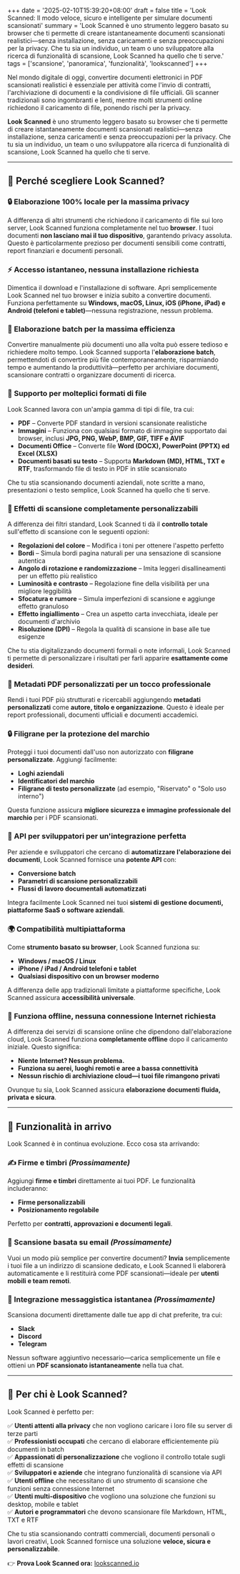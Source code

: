 +++
date = '2025-02-10T15:39:20+08:00'
draft = false
title = 'Look Scanned: Il modo veloce, sicuro e intelligente per simulare documenti scansionati'
summary = 'Look Scanned è uno strumento leggero basato su browser che ti permette di creare istantaneamente documenti scansionati realistici—senza installazione, senza caricamenti e senza preoccupazioni per la privacy. Che tu sia un individuo, un team o uno sviluppatore alla ricerca di funzionalità di scansione, Look Scanned ha quello che ti serve.'
tags = ['scansione', 'panoramica', 'funzionalità', 'lookscanned']
+++

Nel mondo digitale di oggi, convertire documenti elettronici in PDF scansionati realistici è essenziale per attività come l'invio di contratti, l'archiviazione di documenti e la condivisione di file ufficiali. Gli scanner tradizionali sono ingombranti e lenti, mentre molti strumenti online richiedono il caricamento di file, ponendo rischi per la privacy.

**Look Scanned** è uno strumento leggero basato su browser che ti permette di creare istantaneamente documenti scansionati realistici—senza installazione, senza caricamenti e senza preoccupazioni per la privacy. Che tu sia un individuo, un team o uno sviluppatore alla ricerca di funzionalità di scansione, Look Scanned ha quello che ti serve.

---

## 🚀 Perché scegliere Look Scanned?

### 🔒 Elaborazione 100% locale per la massima privacy
A differenza di altri strumenti che richiedono il caricamento di file sui loro server, Look Scanned funziona completamente nel tuo **browser**. I tuoi documenti **non lasciano mai il tuo dispositivo**, garantendo privacy assoluta. Questo è particolarmente prezioso per documenti sensibili come contratti, report finanziari e documenti personali.

### ⚡ Accesso istantaneo, nessuna installazione richiesta
Dimentica il download e l'installazione di software. Apri semplicemente Look Scanned nel tuo browser e inizia subito a convertire documenti. Funziona perfettamente su **Windows, macOS, Linux, iOS (iPhone, iPad) e Android (telefoni e tablet)**—nessuna registrazione, nessun problema.

### 📂 Elaborazione batch per la massima efficienza
Convertire manualmente più documenti uno alla volta può essere tedioso e richiedere molto tempo. Look Scanned supporta l'**elaborazione batch**, permettendoti di convertire più file contemporaneamente, risparmiando tempo e aumentando la produttività—perfetto per archiviare documenti, scansionare contratti o organizzare documenti di ricerca.

### 📄 Supporto per molteplici formati di file
Look Scanned lavora con un'ampia gamma di tipi di file, tra cui:
- **PDF** – Converte PDF standard in versioni scansionate realistiche
- **Immagini** – Funziona con qualsiasi formato di immagine supportato dai browser, inclusi **JPG, PNG, WebP, BMP, GIF, TIFF e AVIF**
- **Documenti Office** – Converte file **Word (DOCX), PowerPoint (PPTX) ed Excel (XLSX)**
- **Documenti basati su testo** – Supporta **Markdown (MD), HTML, TXT e RTF**, trasformando file di testo in PDF in stile scansionato

Che tu stia scansionando documenti aziendali, note scritte a mano, presentazioni o testo semplice, Look Scanned ha quello che ti serve.

### 🎨 Effetti di scansione completamente personalizzabili
A differenza dei filtri standard, Look Scanned ti dà il **controllo totale** sull'effetto di scansione con le seguenti opzioni:
- **Regolazioni del colore** – Modifica i toni per ottenere l'aspetto perfetto
- **Bordi** – Simula bordi pagina naturali per una sensazione di scansione autentica
- **Angolo di rotazione e randomizzazione** – Imita leggeri disallineamenti per un effetto più realistico
- **Luminosità e contrasto** – Regolazione fine della visibilità per una migliore leggibilità
- **Sfocatura e rumore** – Simula imperfezioni di scansione e aggiunge effetto granuloso
- **Effetto ingiallimento** – Crea un aspetto carta invecchiata, ideale per documenti d'archivio
- **Risoluzione (DPI)** – Regola la qualità di scansione in base alle tue esigenze

Che tu stia digitalizzando documenti formali o note informali, Look Scanned ti permette di personalizzare i risultati per farli apparire **esattamente come desideri**.

### 📝 Metadati PDF personalizzati per un tocco professionale
Rendi i tuoi PDF più strutturati e ricercabili aggiungendo **metadati personalizzati** come **autore, titolo e organizzazione**. Questo è ideale per report professionali, documenti ufficiali e documenti accademici.

### 🔒 Filigrane per la protezione del marchio
Proteggi i tuoi documenti dall'uso non autorizzato con **filigrane personalizzate**. Aggiungi facilmente:
- **Loghi aziendali**
- **Identificatori del marchio**
- **Filigrane di testo personalizzate** (ad esempio, "Riservato" o "Solo uso interno")

Questa funzione assicura **migliore sicurezza e immagine professionale del marchio** per i PDF scansionati.

### 🔗 API per sviluppatori per un'integrazione perfetta
Per aziende e sviluppatori che cercano di **automatizzare l'elaborazione dei documenti**, Look Scanned fornisce una **potente API** con:
- **Conversione batch**
- **Parametri di scansione personalizzabili**
- **Flussi di lavoro documentali automatizzati**

Integra facilmente Look Scanned nei tuoi **sistemi di gestione documenti, piattaforme SaaS o software aziendali**.

### 🌍 Compatibilità multipiattaforma
Come **strumento basato su browser**, Look Scanned funziona su:
- **Windows / macOS / Linux**
- **iPhone / iPad / Android telefoni e tablet**
- **Qualsiasi dispositivo con un browser moderno**

A differenza delle app tradizionali limitate a piattaforme specifiche, Look Scanned assicura **accessibilità universale**.

### 🚀 Funziona offline, nessuna connessione Internet richiesta
A differenza dei servizi di scansione online che dipendono dall'elaborazione cloud, Look Scanned funziona **completamente offline** dopo il caricamento iniziale. Questo significa:
- **Niente Internet? Nessun problema.**
- **Funziona su aerei, luoghi remoti e aree a bassa connettività**
- **Nessun rischio di archiviazione cloud—i tuoi file rimangono privati**

Ovunque tu sia, Look Scanned assicura **elaborazione documenti fluida, privata e sicura**.

---

## 📢 Funzionalità in arrivo

Look Scanned è in continua evoluzione. Ecco cosa sta arrivando:

### ✍ Firme e timbri *(Prossimamente)*
Aggiungi **firme e timbri** direttamente ai tuoi PDF. Le funzionalità includeranno:
- **Firme personalizzabili**
- **Posizionamento regolabile**

Perfetto per **contratti, approvazioni e documenti legali**.

### 📧 Scansione basata su email *(Prossimamente)*
Vuoi un modo più semplice per convertire documenti? **Invia** semplicemente i tuoi file a un indirizzo di scansione dedicato, e Look Scanned li elaborerà automaticamente e li restituirà come PDF scansionati—ideale per **utenti mobili e team remoti**.

### 💬 Integrazione messaggistica istantanea *(Prossimamente)*
Scansiona documenti direttamente dalle tue app di chat preferite, tra cui:
- **Slack**
- **Discord**
- **Telegram**

Nessun software aggiuntivo necessario—carica semplicemente un file e ottieni un **PDF scansionato istantaneamente** nella tua chat.

---

## 🎯 Per chi è Look Scanned?
Look Scanned è perfetto per:

✅ **Utenti attenti alla privacy** che non vogliono caricare i loro file su server di terze parti  
✅ **Professionisti occupati** che cercano di elaborare efficientemente più documenti in batch  
✅ **Appassionati di personalizzazione** che vogliono il controllo totale sugli effetti di scansione  
✅ **Sviluppatori e aziende** che integrano funzionalità di scansione via API  
✅ **Utenti offline** che necessitano di uno strumento di scansione che funzioni senza connessione Internet  
✅ **Utenti multi-dispositivo** che vogliono una soluzione che funzioni su desktop, mobile e tablet  
✅ **Autori e programmatori** che devono scansionare file Markdown, HTML, TXT e RTF  

Che tu stia scansionando contratti commerciali, documenti personali o lavori creativi, Look Scanned fornisce una soluzione **veloce, sicura e personalizzabile**.

👉 **Prova Look Scanned ora:** [lookscanned.io](https://lookscanned.io) 